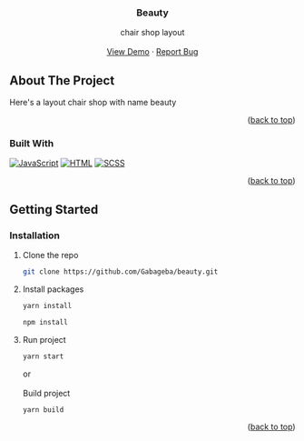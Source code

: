 <div align="center">
<h3 align="center">Beauty</h3>
<p align="center">
  chair shop layout
  <br />
  <br />
    <a href="https://gabageba.github.io/beauty/">View Demo</a>
    ·
    <a href="https://github.com/Gabageba/beauty/issues">Report Bug</a>
  </p>
</div>




<!-- ABOUT THE PROJECT -->
## About The Project

Here's a layout chair shop with name beauty
<p align="right">(<a href="#readme-top">back to top</a>)</p>



### Built With

[![JavaScript](https://skills.thijs.gg/icons?i=js)](https://skills.thijs.gg)
[![HTML](https://skills.thijs.gg/icons?i=html)](https://skills.thijs.gg)
[![SCSS](https://skills.thijs.gg/icons?i=scss)](https://skills.thijs.gg)

<p align="right">(<a href="#readme-top">back to top</a>)</p>



<!-- GETTING STARTED -->
## Getting Started

### Installation

1. Clone the repo
   ```sh
   git clone https://github.com/Gabageba/beauty.git
   ```
2. Install packages
    ```sh
   yarn install
   ```
   ```sh
   npm install
   ```
3. Run project 
    ```sh
   yarn start
   ```
   or
   <br/>
   <br/>
   Build project
      ```sh
   yarn build
   ```
   

<p align="right">(<a href="#readme-top">back to top</a>)</p>



